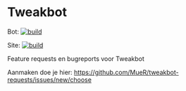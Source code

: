 # Tweakbot
Bot: [![build](https://github.com/MueR/tweakbot/actions/workflows/docker-image.yml/badge.svg)](https://github.com/MueR/tweakbot/actions/workflows/docker-image.yml) 

Site: [![build](https://github.com/MueR/tweakbot.nl/actions/workflows/docker-image.yml/badge.svg)](https://github.com/MueR/tweakbot.nl/actions/workflows/docker-image.yml)


Feature requests en bugreports voor Tweakbot

Aanmaken doe je hier: https://github.com/MueR/tweakbot-requests/issues/new/choose
